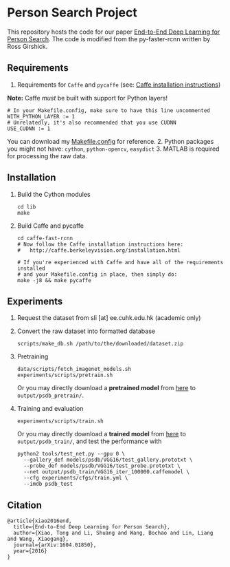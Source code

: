 # Person Search Project

This repository hosts the code for our paper [End-to-End Deep Learning for Person Search](https://arxiv.org/abs/1604.01850). The code is modified from the py-faster-rcnn written by Ross Girshick.

## Requirements

1. Requirements for `Caffe` and `pycaffe` (see: [Caffe installation instructions](http://caffe.berkeleyvision.org/installation.html))

  **Note:** Caffe *must* be built with support for Python layers!

  ```make
  # In your Makefile.config, make sure to have this line uncommented
  WITH_PYTHON_LAYER := 1
  # Unrelatedly, it's also recommended that you use CUDNN
  USE_CUDNN := 1
  ```

  You can download my [Makefile.config](http://www.cs.berkeley.edu/~rbg/fast-rcnn-data/Makefile.config) for reference.
2. Python packages you might not have: `cython`, `python-opencv`, `easydict`
3. MATLAB is required for processing the raw data.

## Installation

1. Build the Cython modules
    ```Shell
    cd lib
    make
    ```

2. Build Caffe and pycaffe
    ```Shell
    cd caffe-fast-rcnn
    # Now follow the Caffe installation instructions here:
    #   http://caffe.berkeleyvision.org/installation.html

    # If you're experienced with Caffe and have all of the requirements installed
    # and your Makefile.config in place, then simply do:
    make -j8 && make pycaffe
    ```

## Experiments

1. Request the dataset from sli [at] ee.cuhk.edu.hk (academic only)

2. Convert the raw dataset into formatted database
    ```Shell
    scripts/make_db.sh /path/to/the/downloaded/dataset.zip
    ```

3. Pretraining
    ```Shell
    data/scripts/fetch_imagenet_models.sh
    experiments/scripts/pretrain.sh
    ```
    Or you may directly download a **pretrained model** from [here](https://drive.google.com/file/d/0B67_d0rLRTQYQTJJSTNOX3pEVlE/view?usp=sharing) to `output/psdb_pretrain/`.

4. Training and evaluation
    ```Shell
    experiments/scripts/train.sh
    ```
    Or you may directly download a **trained model** from [here](https://drive.google.com/file/d/0B67_d0rLRTQYeDlXMlc2OGUzeG8/view?usp=sharing) to `output/psdb_train/`, and test the performance with
    ```Shell
    python2 tools/test_net.py --gpu 0 \
      --gallery_def models/psdb/VGG16/test_gallery.prototxt \
      --probe_def models/psdb/VGG16/test_probe.prototxt \
      --net output/psdb_train/VGG16_iter_100000.caffemodel \
      --cfg experiments/cfgs/train.yml \
      --imdb psdb_test
    ```

## Citation

    @article{xiao2016end,
      title={End-to-End Deep Learning for Person Search},
      author={Xiao, Tong and Li, Shuang and Wang, Bochao and Lin, Liang and Wang, Xiaogang},
      journal={arXiv:1604.01850},
      year={2016}
    }